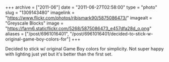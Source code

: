 +++
archive = ["2011-06"]
date = "2011-06-27T02:58:00"
type = "photo"
slug = "1309143480"
imagelink = "https://www.flickr.com/photos/rjbismark90/5875086473/"
imagealt = "Greyscale Blocks"
image = "https://farm6.staticflickr.com/5268/5875086473_e457dfa28d_o.png"
aliases = ["/post/6961016401", "/post/6961016401/decided-to-stick-w-original-game-boy-colors-for"]
+++

Decided to stick w/ original Game Boy colors for simplicity.  Not super
happy with lighting just yet but it's better than the first set.

